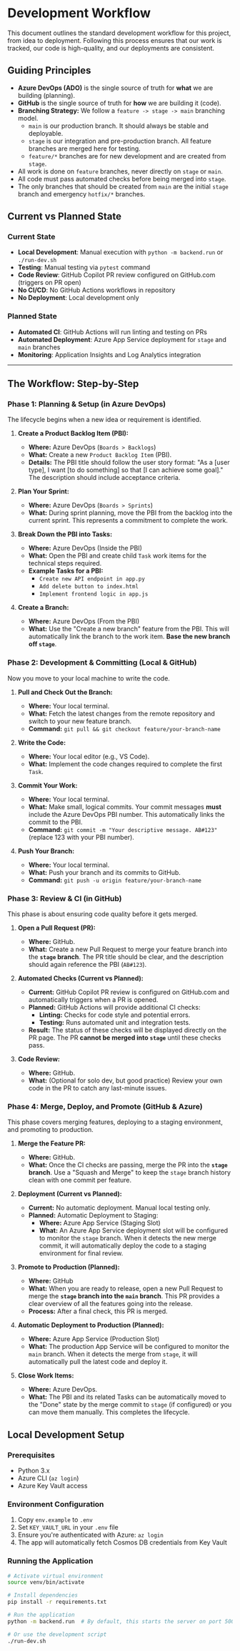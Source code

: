 # Development Workflow

This document outlines the standard development workflow for this project, from idea to deployment. Following this process ensures that our work is tracked, our code is high-quality, and our deployments are consistent.

## Guiding Principles

- **Azure DevOps (ADO)** is the single source of truth for **what** we are building (planning).
- **GitHub** is the single source of truth for **how** we are building it (code).
- **Branching Strategy:** We follow a `feature -> stage -> main` branching model.
  - `main` is our production branch. It should always be stable and deployable.
  - `stage` is our integration and pre-production branch. All feature branches are merged here for testing.
  - `feature/*` branches are for new development and are created from `stage`.
- All work is done on `feature` branches, never directly on `stage` or `main`.
- All code must pass automated checks before being merged into `stage`.
- The only branches that should be created from `main` are the initial `stage` branch and emergency `hotfix/*` branches.

## Current vs Planned State

### Current State
- **Local Development**: Manual execution with `python -m backend.run` or `./run-dev.sh`
- **Testing**: Manual testing via `pytest` command
- **Code Review**: GitHub Copilot PR review configured on GitHub.com (triggers on PR open)
- **No CI/CD**: No GitHub Actions workflows in repository
- **No Deployment**: Local development only

### Planned State
- **Automated CI**: GitHub Actions will run linting and testing on PRs
- **Automated Deployment**: Azure App Service deployment for `stage` and `main` branches
- **Monitoring**: Application Insights and Log Analytics integration

---

## The Workflow: Step-by-Step

### Phase 1: Planning & Setup (in Azure DevOps)

The lifecycle begins when a new idea or requirement is identified.

1.  **Create a Product Backlog Item (PBI):**
    -   **Where:** Azure DevOps (`Boards > Backlogs`)
    -   **What:** Create a new `Product Backlog Item` (PBI).
    -   **Details:** The PBI title should follow the user story format: "As a [user type], I want [to do something] so that [I can achieve some goal]." The description should include acceptance criteria.

2.  **Plan Your Sprint:**
    -   **Where:** Azure DevOps (`Boards > Sprints`)
    -   **What:** During sprint planning, move the PBI from the backlog into the current sprint. This represents a commitment to complete the work.

3.  **Break Down the PBI into Tasks:**
    -   **Where:** Azure DevOps (Inside the PBI)
    -   **What:** Open the PBI and create child `Task` work items for the technical steps required.
    -   **Example Tasks for a PBI:**
        -   `Create new API endpoint in app.py`
        -   `Add delete button to index.html`
        -   `Implement frontend logic in app.js`

4.  **Create a Branch:**
    -   **Where:** Azure DevOps (From the PBI)
    -   **What:** Use the "Create a new branch" feature from the PBI. This will automatically link the branch to the work item. **Base the new branch off `stage`**.

### Phase 2: Development & Committing (Local & GitHub)

Now you move to your local machine to write the code.

1.  **Pull and Check Out the Branch:**
    -   **Where:** Your local terminal.
    -   **What:** Fetch the latest changes from the remote repository and switch to your new feature branch.
    -   **Command:** `git pull && git checkout feature/your-branch-name`

2.  **Write the Code:**
    -   **Where:** Your local editor (e.g., VS Code).
    -   **What:** Implement the code changes required to complete the first `Task`.

3.  **Commit Your Work:**
    -   **Where:** Your local terminal.
    -   **What:** Make small, logical commits. Your commit messages **must** include the Azure DevOps PBI number. This automatically links the commit to the PBI.
    -   **Command:** `git commit -m "Your descriptive message. AB#123"` (replace 123 with your PBI number).

4.  **Push Your Branch:**
    -   **Where:** Your local terminal.
    -   **What:** Push your branch and its commits to GitHub.
    -   **Command:** `git push -u origin feature/your-branch-name`

### Phase 3: Review & CI (in GitHub)

This phase is about ensuring code quality before it gets merged.

1.  **Open a Pull Request (PR):**
    -   **Where:** GitHub.
    -   **What:** Create a new Pull Request to merge your feature branch into the **`stage` branch**. The PR title should be clear, and the description should again reference the PBI (`AB#123`).

2.  **Automated Checks (Current vs Planned):**
    -   **Current:** GitHub Copilot PR review is configured on GitHub.com and automatically triggers when a PR is opened.
    -   **Planned:** GitHub Actions will provide additional CI checks:
        -   **Linting:** Checks for code style and potential errors.
        -   **Testing:** Runs automated unit and integration tests.
    -   **Result:** The status of these checks will be displayed directly on the PR page. The PR **cannot be merged into `stage`** until these checks pass.

3.  **Code Review:**
    -   **Where:** GitHub.
    -   **What:** (Optional for solo dev, but good practice) Review your own code in the PR to catch any last-minute issues.

### Phase 4: Merge, Deploy, and Promote (GitHub & Azure)

This phase covers merging features, deploying to a staging environment, and promoting to production.

1.  **Merge the Feature PR:**
    -   **Where:** GitHub.
    -   **What:** Once the CI checks are passing, merge the PR into the **`stage` branch**. Use a "Squash and Merge" to keep the `stage` branch history clean with one commit per feature.

2.  **Deployment (Current vs Planned):**
    -   **Current:** No automatic deployment. Manual local testing only.
    -   **Planned:** Automatic Deployment to Staging:
        -   **Where:** Azure App Service (Staging Slot)
        -   **What:** An Azure App Service deployment slot will be configured to monitor the `stage` branch. When it detects the new merge commit, it will automatically deploy the code to a staging environment for final review.

3.  **Promote to Production (Planned):**
    -   **Where:** GitHub
    -   **What:** When you are ready to release, open a new Pull Request to merge the **`stage` branch into the `main` branch**. This PR provides a clear overview of all the features going into the release.
    -   **Process:** After a final check, this PR is merged.

4.  **Automatic Deployment to Production (Planned):**
    -   **Where:** Azure App Service (Production Slot)
    -   **What:** The production App Service will be configured to monitor the `main` branch. When it detects the merge from `stage`, it will automatically pull the latest code and deploy it.

5.  **Close Work Items:**
    -   **Where:** Azure DevOps.
    -   **What:** The PBI and its related Tasks can be automatically moved to the "Done" state by the merge commit to `stage` (if configured) or you can move them manually. This completes the lifecycle.

## Local Development Setup

### Prerequisites
- Python 3.x
- Azure CLI (`az login`)
- Azure Key Vault access

### Environment Configuration
1. Copy `env.example` to `.env`
2. Set `KEY_VAULT_URL` in your `.env` file
3. Ensure you're authenticated with Azure: `az login`
4. The app will automatically fetch Cosmos DB credentials from Key Vault

### Running the Application
```bash
# Activate virtual environment
source venv/bin/activate

# Install dependencies
pip install -r requirements.txt

# Run the application
python -m backend.run  # By default, this starts the server on port 5001

# Or use the development script
./run-dev.sh
```
